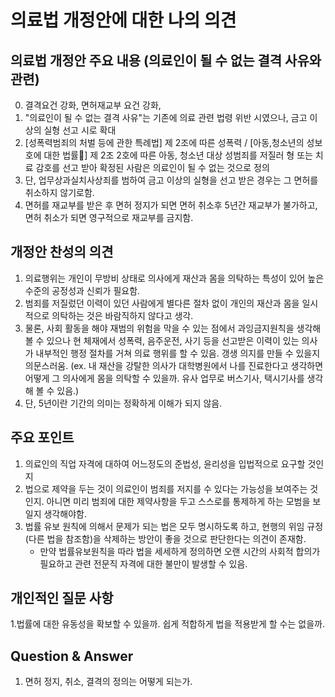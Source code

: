 # 의료법 개정안에 대한 나의 의견 

## 의료법 개정안 주요 내용 (의료인이 될 수 없는 결격 사유와 관련)
0. 결격요건 강화, 면허재교부 요건 강화, 
1. "의료인이 될 수 없는 결격 사유"는 기존에 의료 관련 법령 위반 시였으나, 금고 이상의 실형 선고 시로 확대
4. [성폭력범죄의 처벌 등에 관한 특례법] 제 2조에 따른 성폭력 / [아동,청소년의 성보호에 대한 법률] 제 2조 2호에 따른 
   아동, 청소년 대상 성범죄를 저질러 형 또는 치료 감호를 선고 받아 확정된 사람은 의료인이 될 수 없는 것으로 정의 
5. 단, 업무상과실치사상죄를 범하여 금고 이상의 실형을 선고 받은 경우는 그 면허를 취소하지 않기로함. 
6. 면허를 재교부를 받은 후 면허 정지가 되면 면허 취소후 5년간 재교부가 불가하고, 면허 취소가 되면 영구적으로 재교부를 금지함.

## 개정안 찬성의 의견 
1. 의료행위는 개인이 무방비 상태로 의사에게 재산과 몸을 의탁하는 특성이 있어 높은 수준의 공정성과 신뢰가 필요함.
2. 범죄를 저질렀던 이력이 있던 사람에게 별다른 절차 없이 개인의 재산과 몸을 일시적으로 의탁하는 것은 바람직하지 않다고 생각. 
3. 물론, 사회 활동을 해야 재범의 위험을 막을 수 있는 점에서 과잉금지원칙을 생각해 볼 수 있으나 
   현 체재에서 성폭력, 음주운전, 사기 등을 선고받은 이력이 있는 의사가 내부적인 행정 절차를 거쳐 의료 행위를 할 수 있음. 갱생 의지를 만들 수 있을지 의문스러움.
   (ex. 내 재산을 강탈한 의사가 대학병원에서 나를 진료한다고 생각하면 어떻게 그 의사에게 몸을 의탁할 수 있을까. 유사 업무로 버스기사, 택시기사를 생각해 볼 수 있음.)
4. 단, 5년이란 기간의 의미는 정확하게 이해가 되지 않음.

## 주요 포인트
1. 의료인의 직업 자격에 대하여 어느정도의 준법성, 윤리성을 입법적으로 요구할 것인지 
2. 법으로 제약을 두는 것이 의료인이 범죄를 저지를 수 있다는 가능성을 보여주는 것인지. 
   아니면 미리 범죄에 대한 제약사항을 두고 스스로를 통제하게 하는 모범을 보일지 생각해야함.
3. 법률 유보 원칙에 의해서 문제가 되는 법은 모두 명시하도록 하고, 현행의 위임 규정(다른 법을 참조함)을 삭제하는 방안이 좋을 것으로 판단한다는 의견이 존재함.
   * 만약 법률유보원칙을 따라 법을 세세하게 정의하면 오랜 시간의 사회적 합의가 필요하고 관련 전문직 자격에 대한 불만이 발생할 수 있음. 

## 개인적인 질문 사항
1.법률에 대한 유동성을 확보할 수 있을까. 쉽게 적합하게 법을 적용받게 할 수는 없을까.

## Question & Answer 
1. 면허 정지, 취소, 결격의 정의는 어떻게 되는가. 
